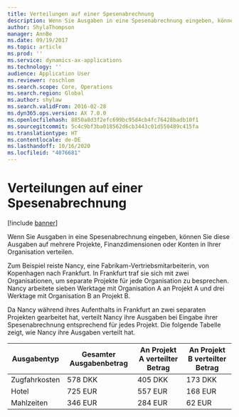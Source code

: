 ```yaml
---
title: Verteilungen auf einer Spesenabrechnung
description: Wenn Sie Ausgaben in eine Spesenabrechnung eingeben, können Sie diese Ausgaben auf mehrere Projekte, juristische Personen oder Konten in Ihrer Organisation verteilen.
author: ShylaThompson
manager: AnnBe
ms.date: 09/19/2017
ms.topic: article
ms.prod: ''
ms.service: dynamics-ax-applications
ms.technology: ''
audience: Application User
ms.reviewer: roschlom
ms.search.scope: Core, Operations
ms.search.region: Global
ms.author: shylaw
ms.search.validFrom: 2016-02-28
ms.dyn365.ops.version: AX 7.0.0
ms.openlocfilehash: 8850a8d3f2efc699bc95d4cb4fc76428badb10f1
ms.sourcegitcommit: 5c4c9bf3ba018562d6cb3443c01d550489c415fa
ms.translationtype: HT
ms.contentlocale: de-DE
ms.lasthandoff: 10/16/2020
ms.locfileid: "4076681"
---
```

# <a name="expense-report-distributions"></a>Verteilungen auf einer Spesenabrechnung

[!include [banner](../includes/banner.md)]

Wenn Sie Ausgaben in eine Spesenabrechnung eingeben, können Sie diese Ausgaben auf mehrere Projekte, Finanzdimensionen oder Konten in Ihrer Organisation verteilen.

Zum Beispiel reiste Nancy, eine Fabrikam-Vertriebsmitarbeiterin, von Kopenhagen nach Frankfurt. In Frankfurt traf sie sich mit zwei Organisationen, um separate Projekte für jede Organisation zu besprechen. Nancy arbeitete sieben Werktage mit Organisation A an Projekt A und drei Werktage mit Organisation B an Projekt B.

Da Nancy während ihres Aufenthalts in Frankfurt an zwei separaten Projekten gearbeitet hat, verteilt Nancy ihre Ausgaben bei Eingabe ihrer Spesenabrechnung entsprechend für jedes Projekt. Die folgende Tabelle zeigt, wie Nancy ihre Ausgaben verteilt hat.


| Ausgabentyp | Gesamter Ausgabenbetrag|An Projekt A verteilter Betrag| An Projekt B verteilter Betrag |
|--------------|---------------------|-------------------------------|---------------------------------|
|Zugfahrkosten   |578 DKK              |405 DKK                        |173 DKK                          |
|Hotel         |725 EUR              |557 EUR                        |168 EUR                          |
|Mahlzeiten         |346 EUR              |284 EUR                        |62 EUR                           |

